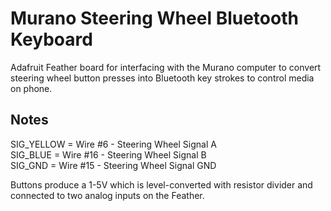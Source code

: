 # Murano Steering Wheel Bluetooth Keyboard

Adafruit Feather board for interfacing with the Murano computer to convert steering wheel button presses into Bluetooth key strokes to control media on phone.

## Notes

SIG_YELLOW = Wire #6 - Steering Wheel Signal A  
SIG_BLUE = Wire #16 - Steering Wheel Signal B  
SIG_GND = Wire #15 - Steering Wheel Signal GND  

Buttons produce a 1-5V which is level-converted with resistor divider and connected to two analog inputs on the Feather.
